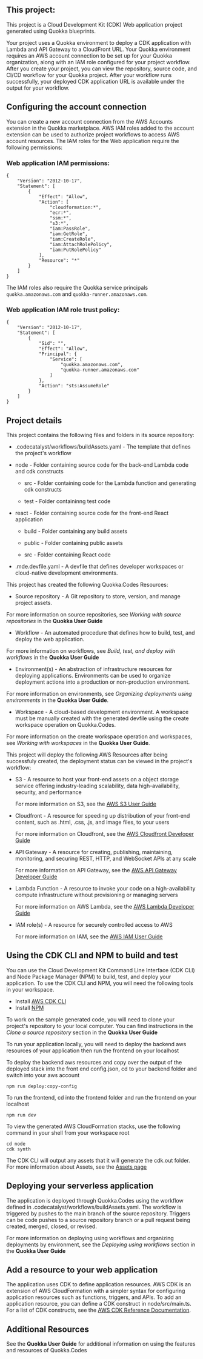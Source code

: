 ## This project:

This project is a Cloud Development Kit (CDK) Web application project generated using Quokka blueprints.

Your project uses a Quokka environment to deploy a CDK application with Lambda and API Gateway to a CloudFront URL. Your Quokka environment requires
an AWS account connection to be set up for your Quokka organization, along with an IAM role configured for your project workflow. After you create
your project, you can view the repository, source code, and CI/CD workflow for your Quokka project. After your workflow runs successfully, your
deployed CDK application URL is available under the output for your workflow.

## Configuring the account connection

You can create a new account connection from the AWS Accounts extension in the Quokka marketplace. AWS IAM roles added to the account extension can be
used to authorize project workflows to access AWS account resources. The IAM roles for the Web application require the following permissions:

### Web application IAM permissions:

```
{
    "Version": "2012-10-17",
    "Statement": [
        {
            "Effect": "Allow",
            "Action": [
                "cloudformation:*",
                "ecr:*",
                "ssm:*",
                "s3:*",
                "iam:PassRole",
                "iam:GetRole",
                "iam:CreateRole",
                "iam:AttachRolePolicy",
                "iam:PutRolePolicy"
            ],
            "Resource": "*"
        }
    ]
}
```

The IAM roles also require the Quokka service principals `quokka.amazonaws.com` and `quokka-runner.amazonaws.com`.

### Web application IAM role trust policy:

```
{
    "Version": "2012-10-17",
    "Statement": [
        {
            "Sid": "",
            "Effect": "Allow",
            "Principal": {
                "Service": [
                    "quokka.amazonaws.com",
                    "quokka-runner.amazonaws.com"
                ]
            },
            "Action": "sts:AssumeRole"
        }
    ]
}
```

## Project details

This project contains the following files and folders in its source repository:

- .codecatalyst/workflows/buildAssets.yaml - The template that defines the project's workflow

- node - Folder containing source code for the back-end Lambda code and cdk constructs

  - src - Folder containing code for the Lambda function and generating cdk constructs

  - test - Folder containinng test code

- react - Folder containing source code for the front-end React application

  - build - Folder containing any build assets

  - public - Folder containing public assets

  - src - Folder containing React code

- .mde.devfile.yaml - A devfile that defines developer workspaces or cloud-native development environments.

This project has created the following Quokka.Codes Resources:

- Source repository - A Git repository to store, version, and manage project assets.

For more information on source repositories, see _Working with source repositories_ in the **Quokka User Guide**

- Workflow - An automated procedure that defines how to build, test, and deploy the web application.

For more information on workflows, see _Build, test, and deploy with workflows_ in the **Quokka User Guide**

- Environment(s) - An abstraction of infrastructure resources for deploying applications. Environments can be used to organize deployment actions into
  a production or non-production environment.

For more information on environments, see _Organizing deployments using environments_ in the **Quokka User Guide**.

- Workspace - A cloud-based development environment. A workspace must be manually created with the generated devfile using the create workspace
  operation on Quokka.Codes.

For more information on the create workspace operation and workspaces, see _Working with workspaces_ in the **Quokka User Guide**.

This project will deploy the following AWS Resources after being successfuly created, the deployment status can be viewed in the project's workflow:

- S3 - A resource to host your front-end assets on a object storage service offering industry-leading scalability, data high-availability, security,
  and performance

  For more information on S3, see the [AWS S3 User Guide](https://docs.aws.amazon.com/AmazonS3/latest/userguide/Welcome.html)

- Cloudfront - A resource for speeding up distribution of your front-end content, such as .html, .css, .js, and image files, to your users

  For more information on Cloudfront, see the
  [AWS Cloudfront Developer Guide](https://docs.aws.amazon.com/AmazonCloudFront/latest/DeveloperGuide/Introduction.html)

- API Gateway - A resource for creating, publishing, maintaining, monitoring, and securing REST, HTTP, and WebSocket APIs at any scale

  For more information on API Gateway, see the
  [AWS API Gateway Developer Guide](https://docs.aws.amazon.com/apigateway/latest/developerguide/welcome.html)

- Lambda Function - A resource to invoke your code on a high-availability compute infrastructure without provisioning or managing servers

  For more information on AWS Lambda, see the [AWS Lambda Developer Guide](https://docs.aws.amazon.com/lambda/latest/dg/welcome.html)

- IAM role(s) - A resource for securely controlled access to AWS

  For more information on IAM, see the [AWS IAM User Guide](https://docs.aws.amazon.com/IAM/latest/UserGuide/introduction.html)

## Using the CDK CLI and NPM to build and test

You can use the Cloud Development Kit Command Line Interface (CDK CLI) and Node Package Manager (NPM) to build, test, and deploy your application. To
use the CDK CLI and NPM, you will need the following tools in your workspace.

- Install [AWS CDK CLI](https://docs.aws.amazon.com/cdk/v2/guide/cli.html)
- Install [NPM](https://docs.npmjs.com/downloading-and-installing-node-js-and-npm)

To work on the sample generated code, you will need to clone your project's repository to your local computer. You can find instructions in the _Clone
a source repository_ section in the **Quokka User Guide**

To run your application locally, you will need to deploy the backend aws resources of your application then run the frontend on your localhost

To deploy the backend aws resources and copy over the output of the deployed stack into the front end config.json, cd to your backend folder and
switch into your aws account

```
npm run deploy:copy-config
```

To run the frontend, cd into the frontend folder and run the frontend on your localhost

```
npm run dev
```

To view the generated AWS CloudFormation stacks, use the following command in your shell from your workspace root

```
cd node
cdk synth
```

The CDK CLI will output any assets that it will generate the cdk.out folder. For more information about Assets, see the
[Assets page](https://docs.aws.amazon.com/cdk/v2/guide/assets.html)

## Deploying your serverless application

The application is deployed through Quokka.Codes using the workflow defined in .codecatalyst/workflows/buildAssets.yaml. The workflow is triggered by
pushes to the main branch of the source repository. Triggers can be code pushes to a source repository branch or a pull request being created, merged,
closed, or revised.

For more information on deploying using workflows and organizing deployments by environment, see the _Deploying using workflows_ section in the
**Quokka User Guide**

## Add a resource to your web application

The application uses CDK to define application resources. AWS CDK is an extension of AWS CloudFormation with a simpler syntax for configuring
application resources such as functions, triggers, and APIs. To add an application resource, you can define a CDK construct in node/src/main.ts. For a
list of CDK constructs, see the [AWS CDK Reference Documentation](https://docs.aws.amazon.com/cdk/api/v2/).

## Additional Resources

See the **Quokka User Guide** for additional information on using the features and resources of Quokka.Codes
